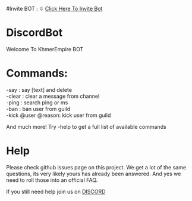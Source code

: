 #Invite BOT : ⇩
[Click Here To Invite Bot](https://discordapp.com/api/oauth2/authorize?client_id=438304216893620240&permissions=16796742&scope=bot)
# DiscordBot
Welcome To KhmerEmpire BOT

# Commands:
-say : say [text] and delete                                                                                                               
-clear : clear a message from channel                                                                                                   
-ping : search ping or ms                                                                                                               
-ban : ban user from guild                                                                                                             
-kick @user @reason: kick user from guild                                                                                               

And much more! Try -help to get a full list of available commands

# Help
Please check github issues page on this project. We get a lot of the same questions, its very likely yours has already been answered. And yes we need to roll those into an official FAQ.

If you still need help join us on [DISCORD](https://discord.gg/7mS9GEY)
